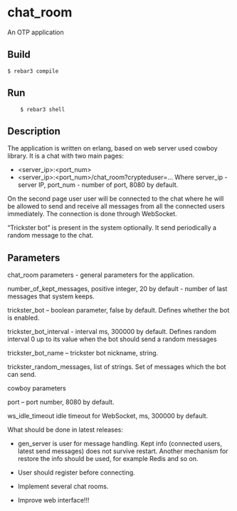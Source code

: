 chat_room
=====

An OTP application

Build
-----

    $ rebar3 compile
Run
-------------
```
    $ rebar3 shell
```
Description
-------------

The application is written on erlang, based on web server used cowboy library.
It is a chat with two main pages:
- <server_ip>:<port_num>
- <server_ip>:<port_num>/chat_room?crypteduser=...
Where server_ip - server IP,
port_num - number of port, 8080 by default.

On the second page user user will be  connected to the chat
where he will be allowed to send and receive all messages from all the connected users immediately.
The connection is done through WebSocket.

“Trickster bot” is present in the system optionally. It send periodically a random message to the chat.

Parameters
-------------

chat_room parameters - general parameters for the application.

number_of_kept_messages, positive integer, 20 by default  - number of last messages that system keeps.

trickster_bot – boolean parameter, false by default. Defines whether the bot is enabled.

trickster_bot_interval - interval ms, 300000 by default. Defines random interval 0 up to its value when the bot should send a random messages

trickster_bot_name – trickster bot nickname, string.

trickster_random_messages, list of strings. Set of messages which the bot can send.


cowboy parameters

port – port number, 8080 by default.

ws_idle_timeout idle timeout for WebSocket, ms, 300000 by default.


What should be done in latest releases:

- gen_server is user for message handling.
Kept info (connected users, latest send messages) does not survive restart.
Another mechanism for restore the info should be used, for example Redis and so on.

- User should register before connecting.

- Implement several chat rooms.

- Improve web interface!!!
